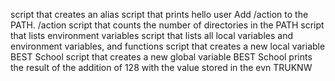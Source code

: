 script that creates an alias
script that prints hello user
Add /action to the PATH. /action
script that counts the number of directories in the PATH
script that lists environment variables
script that lists all local variables and environment variables, and functions
script that creates a new local variable BEST School
script that creates a new global variable BEST School
prints the result of the addition of 128 with the value stored in the evn TRUKNW
